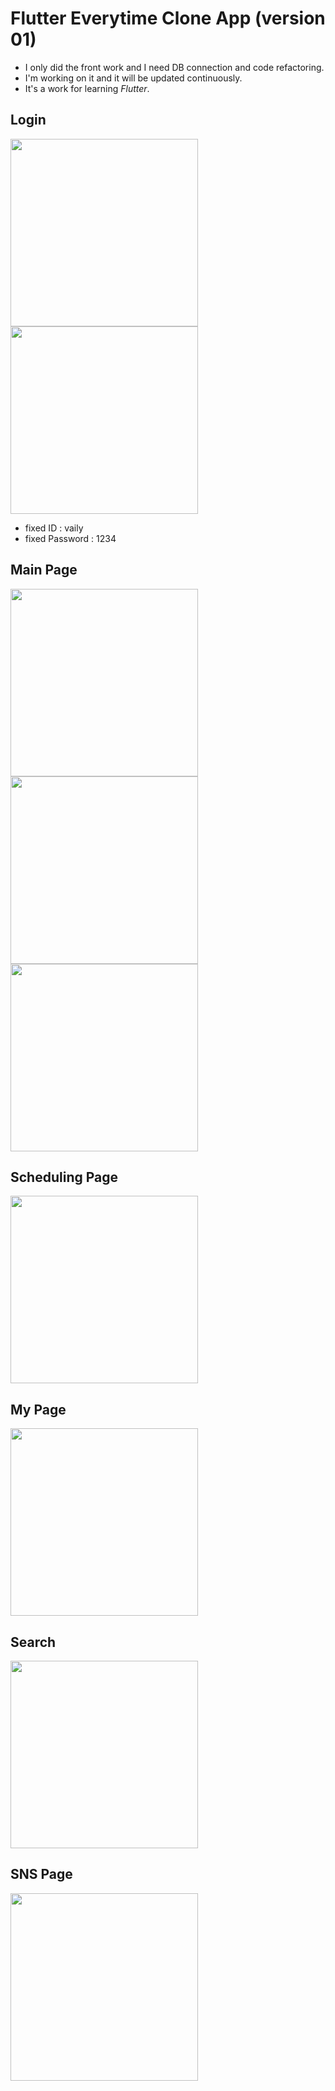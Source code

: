 # Flutter Everytime Clone App (version 01)
* I only did the front work and I need DB connection and code refactoring.
* I'm working on it and it will be updated continuously.
* It's a work for learning *Flutter*.

## Login
<img width="300" src="https://user-images.githubusercontent.com/64299475/140063316-4885e018-2a1b-4397-acb5-9d2fbce269a9.png"> <img width="300" src="https://user-images.githubusercontent.com/64299475/140063312-56e11339-fd10-4b27-b81f-5b1c7b8eb7cf.png">

* fixed ID : vaily
* fixed Password : 1234

## Main Page
<img width="300" src="https://user-images.githubusercontent.com/64299475/140063302-2cb97639-2627-47f5-a8df-406ac0ee5399.png"> <img width="300" src="https://user-images.githubusercontent.com/64299475/140063305-3ec6d018-ecad-4385-80c2-d6eea0452eea.png"> <img width="300" src="https://user-images.githubusercontent.com/64299475/140063276-fd338e80-0e51-4411-8694-373f9de288e6.png">

## Scheduling Page
<img width="300" src="https://user-images.githubusercontent.com/64299475/139117807-8db1af4f-3d15-40ff-8679-0922873e1de6.png">

## My Page
<img width="300" src="https://user-images.githubusercontent.com/64299475/139117813-27902d10-e647-42e0-8eab-937e1259fd49.png">

## Search
<img width="300" src="https://user-images.githubusercontent.com/64299475/139117819-3dc43618-544f-4d53-b6b9-e915ff754d20.png">


## SNS Page
<img width="300" src="https://user-images.githubusercontent.com/64299475/139117799-53786899-a659-4f01-8042-95601d1707ef.png">



